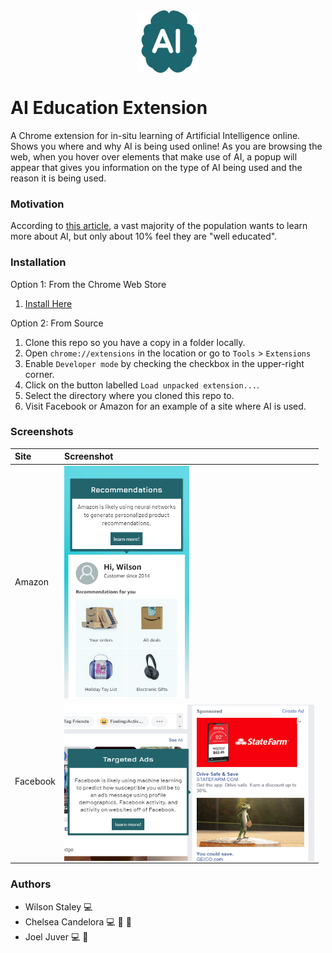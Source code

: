 <img src="public/images/iconChrome.png" alt="logo" width="100" style="display:block;margin-left:auto;margin-right:auto;"/>

# AI Education Extension
A Chrome extension for in-situ learning of Artificial Intelligence online.  Shows you where and why AI is being used online!  As you are browsing the web, when you hover over elements that make use of AI, a popup will appear that gives you information on the type of AI being used and the reason it is being used.

### Motivation
According to [this article](https://foundation.mozilla.org/en/blog/we-asked-people-around-the-world-how-they-feel-about-artificial-intelligence-heres-what-we-learned/), a vast majority of the population wants to learn more about AI, but only about 10% feel they are "well educated".

### Installation
Option 1: From the Chrome Web Store
1. [Install Here](https://chrome.google.com/webstore/detail/ai-education/clkhgcefglnjfiopkbelgkglccdhebmd)

Option 2: From Source
1. Clone this repo so you have a copy in a folder locally.
1. Open `chrome://extensions` in the location or go to `Tools` > `Extensions`
1. Enable `Developer mode` by checking the checkbox in the upper-right corner.
1. Click on the button labelled `Load unpacked extension...`.
1. Select the directory where you cloned this repo to.
1. Visit Facebook or Amazon for an example of a site where AI is used.

### Screenshots
| Site | Screenshot     |
| :------------- | :------------- |
| Amazon       | <img src="public/images/screenshot2.png" alt="logo" width="200" style="display:block;margin-right:auto;"/>       |
| Facebook | <img src="public/images/screenshot1.png" alt="logo" width="400" style="display:block;margin-right:auto; margin-top: 5px;"/> |

### Authors
- Wilson Staley 💻
- Chelsea Candelora 💻 🎨 📰 
- Joel Juver 💻 🎨

